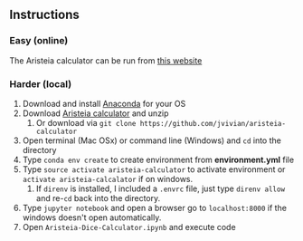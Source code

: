 ## Instructions
### Easy (online)

The Aristeia calculator can be run from [this website](https://mybinder.org/v2/gh/jvivian/aristeia-calculator/master)

### Harder (local)

1. Download and install [Anaconda](https://www.anaconda.com/download) for your OS
2. Download [Aristeia calculator](https://github.com/jvivian/aristeia-calculator) and unzip
    1. Or download via `git clone https://github.com/jvivian/aristeia-calculator`
3. Open terminal (Mac OSx) or command line (Windows) and `cd` into the directory
4. Type `conda env create` to create environment from **environment.yml** file
5. Type `source activate aristeia-calculator` to activate environment or `activate aristeia-calcalator` if on windows.
    1. If `direnv` is installed, I included a `.envrc` file, just type `direnv allow` and re-`cd` back into the directory.
6. Type `jupyter notebook` and open a browser go to `localhost:8000` if the windows doesn't open automatically.
7. Open `Aristeia-Dice-Calculator.ipynb` and execute code 
